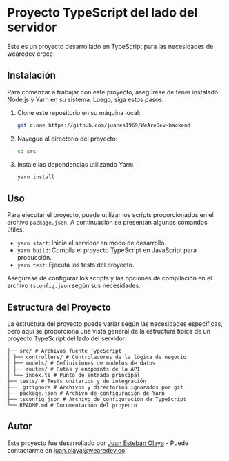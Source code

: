 # Proyecto TypeScript del lado del servidor

Este es un proyecto desarrollado en TypeScript para las necesidades de wearedev crece

## Instalación

Para comenzar a trabajar con este proyecto, asegúrese de tener instalado Node.js y Yarn en su sistema. Luego, siga estos pasos:

1. Clone este repositorio en su máquina local:

    ```bash
    git clone https://github.com/juanes1969/WeAreDev-backend
    ```

2. Navegue al directorio del proyecto:

    ```bash
    cd src
    ```

3. Instale las dependencias utilizando Yarn:

    ```bash
    yarn install
    ```

## Uso

Para ejecutar el proyecto, puede utilizar los scripts proporcionados en el archivo `package.json`. A continuación se presentan algunos comandos útiles:

- `yarn start`: Inicia el servidor en modo de desarrollo.
- `yarn build`: Compila el proyecto TypeScript en JavaScript para producción.
- `yarn test`: Ejecuta los tests del proyecto.

Asegúrese de configurar los scripts y las opciones de compilación en el archivo `tsconfig.json` según sus necesidades.

## Estructura del Proyecto

La estructura del proyecto puede variar según las necesidades específicas, pero aquí se proporciona una vista general de la estructura típica de un proyecto TypeScript del lado del servidor:



	├── src/ # Archivos fuente TypeScript
	│ ├── controllers/ # Controladores de la lógica de negocio
	│ ├── models/ # Definiciones de modelos de datos
	│ ├── routes/ # Rutas y endpoints de la API
	│ └── index.ts # Punto de entrada principal
	├── tests/ # Tests unitarios y de integración
	├── .gitignore # Archivos y directorios ignorados por git
	├── package.json # Archivo de configuración de Yarn
	├── tsconfig.json # Archivo de configuración de TypeScript
	└── README.md # Documentación del proyecto


## Autor

Este proyecto fue desarrollado por [Juan Esteban Olaya](#) - Puede contactarme en [juan.olaya@wearedev.co](juan.olaya@wearedev.co).
